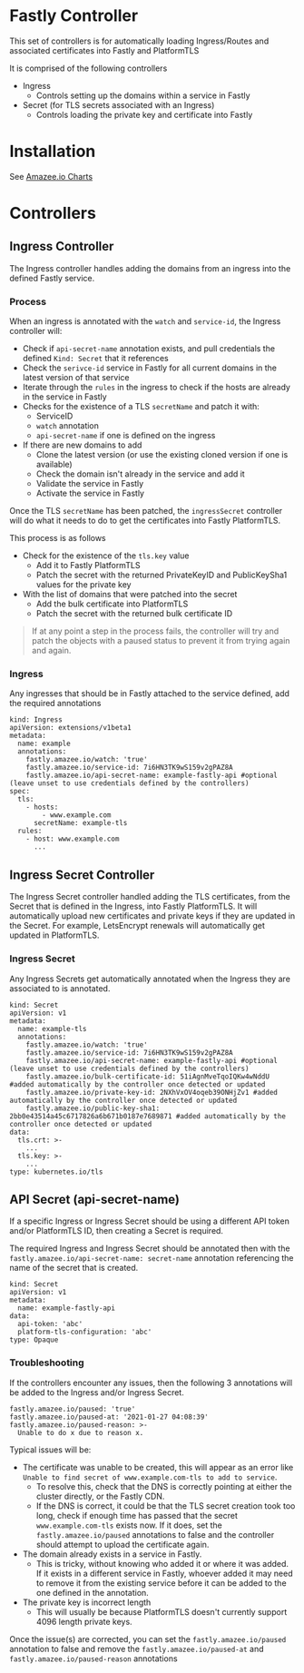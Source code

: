 # Fastly Controller

This set of controllers is for automatically loading Ingress/Routes and associated certificates into Fastly and PlatformTLS

It is comprised of the following controllers
* Ingress
	* Controls setting up the domains within a service in Fastly
* Secret (for TLS secrets associated with an Ingress)
	* Controls loading the private key and certificate into Fastly

# Installation

See [Amazee.io Charts](https://github.com/amazeeio/charts)

# Controllers

## Ingress Controller

The Ingress controller handles adding the domains from an ingress into the defined Fastly service.

### Process
When an ingress is annotated with the `watch` and `service-id`, the Ingress controller will:
* Check if `api-secret-name` annotation exists, and pull credentials the defined `Kind: Secret` that it references
* Check the `serivce-id` service in Fastly for all current domains in the latest version of that service
* Iterate through the `rules` in the ingress to check if the hosts are already in the service in Fastly
* Checks for the existence of a TLS `secretName` and patch it with:
	* ServiceID
	* `watch` annotation
	* `api-secret-name` if one is defined on the ingress
* If there are new domains to add
	* Clone the latest version (or use the existing cloned version if one is available)
	* Check the domain isn't already in the service and add it
	* Validate the service in Fastly
	* Activate the service in Fastly

Once the TLS `secretName` has been patched, the `ingressSecret` controller will do what it needs to do to get the certificates into Fastly PlatformTLS. 

This process is as follows
* Check for the existence of the `tls.key` value
	* Add it to Fastly PlatformTLS
	* Patch the secret with the returned PrivateKeyID and PublicKeySha1 values for the private key
* With the list of domains that were patched into the secret
	* Add the bulk certificate into PlatformTLS
	* Patch the secret with the returned bulk certificate ID

> If at any point a step in the process fails, the controller will try and patch the objects with a paused status to prevent it from trying again and again.

### Ingress
Any ingresses that should be in Fastly attached to the service defined, add the required annotations
```
kind: Ingress
apiVersion: extensions/v1beta1
metadata:
  name: example
  annotations:
    fastly.amazee.io/watch: 'true'
    fastly.amazee.io/service-id: 7i6HN3TK9wS159v2gPAZ8A
    fastly.amazee.io/api-secret-name: example-fastly-api #optional (leave unset to use credentials defined by the controllers)
spec:
  tls:
    - hosts:
        - www.example.com
      secretName: example-tls
  rules:
    - host: www.example.com
	  ...
```
## Ingress Secret Controller

The Ingress Secret controller handled adding the TLS certificates, from the Secret that is defined in the Ingress, into Fastly PlatformTLS.
It will automatically upload new certificates and private keys if they are updated in the Secret. For example, LetsEncrypt renewals will automatically get updated in PlatformTLS.

### Ingress Secret
Any Ingress Secrets get automatically annotated when the Ingress they are associated to is annotated.
```
kind: Secret
apiVersion: v1
metadata:
  name: example-tls
  annotations:
    fastly.amazee.io/watch: 'true'
    fastly.amazee.io/service-id: 7i6HN3TK9wS159v2gPAZ8A
    fastly.amazee.io/api-secret-name: example-fastly-api #optional (leave unset to use credentials defined by the controllers)
    fastly.amazee.io/bulk-certificate-id: 51iAgnMveTqoIQKw4wNddU #added automatically by the controller once detected or updated
    fastly.amazee.io/private-key-id: 2NXhVxOV4oqeb39ONHjZv1 #added automatically by the controller once detected or updated
    fastly.amazee.io/public-key-sha1: 2bb0e43514a45c6717826a6b671b0187e7689871 #added automatically by the controller once detected or updated
data:
  tls.crt: >-
    ...
  tls.key: >-
    ...
type: kubernetes.io/tls
```

## API Secret (api-secret-name)
If a specific Ingress or Ingress Secret should be using a different API token and/or PlatformTLS ID, then creating a Secret is required. 

The required Ingress and Ingress Secret should be annotated then with the `fastly.amazee.io/api-secret-name: secret-name` annotation referencing the name of the secret that is created.

```
kind: Secret
apiVersion: v1
metadata:
  name: example-fastly-api
data:
  api-token: 'abc'
  platform-tls-configuration: 'abc'
type: Opaque
```

### Troubleshooting

If the controllers encounter any issues, then the following 3 annotations will be added to the Ingress and/or Ingress Secret.

```
fastly.amazee.io/paused: 'true'
fastly.amazee.io/paused-at: '2021-01-27 04:08:39'
fastly.amazee.io/paused-reason: >-
  Unable to do x due to reason x.
```

Typical issues will be:

* The certificate was unable to be created, this will appear as an error like `Unable to find secret of www.example.com-tls to add to service`.
  * To resolve this, check that the DNS is correctly pointing at either the cluster directly, or the Fastly CDN.
  * If the DNS is correct, it could be that the TLS secret creation took too long, check if enough time has passed that the secret `www.example.com-tls` exists now. If it does, set the `fastly.amazee.io/paused` annotations to false and the controller should attempt to upload the certificate again.
* The domain already exists in a service in Fastly.
  * This is tricky, without knowing who added it or where it was added. If it exists in a different service in Fastly, whoever added it may need to remove it from the existing service before it can be added to the one defined in the annotation.
* The private key is incorrect length
  * This will usually be because PlatformTLS doesn't currently support 4096 length private keys.

Once the issue(s) are corrected, you can set the `fastly.amazee.io/paused` annotation to false and remove the `fastly.amazee.io/paused-at` and `fastly.amazee.io/paused-reason` annotations